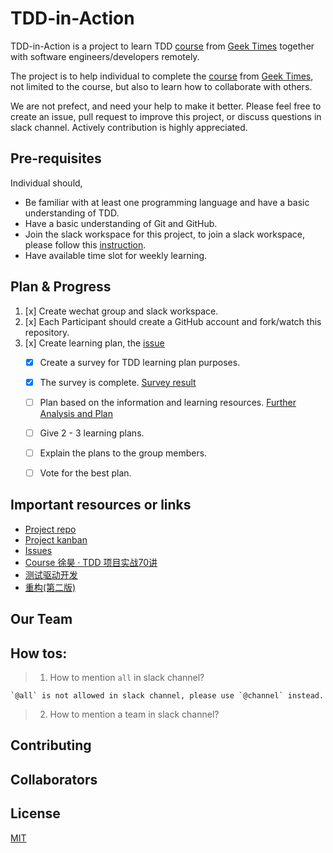 # TDD-in-Action

TDD-in-Action is a project to learn TDD [course](https://time.geekbang.org/column/intro/100109401) from [Geek Times](time.geekbang.org) together with software engineers/developers remotely.

The project is to help individual to complete the [course](https://time.geekbang.org/column/intro/100109401) from [Geek Times](time.geekbang.org), not limited to the course, but also to learn how to collaborate with others.

We are not prefect, and need your help to make it better. Please feel free to create an issue, pull request to improve this project, or discuss questions in slack channel. Actively contribution is highly appreciated. 

## Pre-requisites

Individual should,
- Be familiar with at least one programming language and have a basic understanding of TDD.
- Have a basic understanding of Git and GitHub.
- Join the slack workspace for this project, to join a slack workspace, please follow this [instruction](./how-to-join-slack-workspace.md).
- Have available time slot for weekly learning.


## Plan & Progress

1. [x] Create wechat group and slack workspace.
2. [x] Each Participant should create a GitHub account and fork/watch this repository.
3. [x] Create learning plan, the [issue](https://github.com/lczzlczz/TDD-in-Action/issues/4)
    - [x] Create a survey for TDD learning plan purposes. 
    - [x] The survey is complete. [Survey result](./plan-survey-result.md)
    - [ ] Plan based on the information and learning resources. [Further Analysis and Plan](./further-analysis-and-plan.md)
    - [ ] Give 2 - 3 learning plans. 
    - [ ] Explain the plans to the group members.
    - [ ] Vote for the best plan.


## Important resources or links

- [Project repo](https://github.com/lczzlczz/TDD-in-Action)
- [Project kanban](https://github.com/users/lczzlczz/projects/2/views/2)
- [Issues](https://github.com/lczzlczz/TDD-in-Action/issues)
- [Course 徐昊 · TDD 项目实战70讲](https://time.geekbang.org/column/intro/100109401)
- [测试驱动开发](https://book.douban.com/subject/1230036/)
- [重构(第二版)](https://book.douban.com/subject/30468597/)

## Our Team


## How tos:

> 1. How to mention `all` in slack channel?

    `@all` is not allowed in slack channel, please use `@channel` instead. 

> 2. How to mention a team in slack channel?
    

## Contributing

## Collaborators




## License

[MIT](https://choosealicense.com/licenses/mit/)